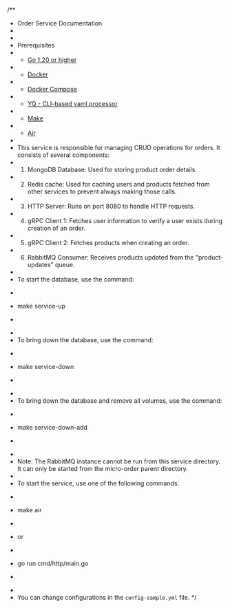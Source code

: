 /**
 * Order Service Documentation
 * 
 * 
 *   Prerequisites
 * - [Go 1.20 or higher](https://go.dev/)
 * - [Docker](https://www.docker.com/)
 * - [Docker Compose](https://docs.docker.com/compose/)
 * - [YQ - CLI-based yaml processor](https://github.com/mikefarah/yq)
 * - [Make](https://www.gnu.org/software/make/)
 * - [Air](https://github.com/air-verse/air)
 * 
 * This service is responsible for managing CRUD operations for orders. It consists of several components:
 * 1. MongoDB Database: Used for storing product order details.
 * 2. Redis cache: Used for caching users and products fetched from other services to prevent always making those calls.
 * 3. HTTP Server: Runs on port 8080 to handle HTTP requests.
 * 4. gRPC Client 1: Fetches user information to verify a user exists during creation of an order.
 * 5. gRPC Client 2: Fetches products when creating an order.
 * 6. RabbitMQ Consumer: Receives products updated from the "product-updates" queue.
 * 
 * To start the database, use the command:
 * ```
 * make service-up
 * ```
 * 
 * To bring down the database, use the command:
 * ```
 * make service-down
 * ```
 * 
 * To bring down the database and remove all volumes, use the command:
 * ```
 * make service-down-add
 * ```
 * 
 * Note: The RabbitMQ instance cannot be run from this service directory. It can only be started from the micro-order parent directory.
 * 
 * To start the service, use one of the following commands:
 * ```
 * make air
 * ```
 * or
 * ```
 * go run cmd/http/main.go
 * ```
 * 
 * You can change configurations in the `config-sample.yml` file.
 */